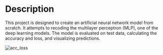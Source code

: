 # Description
This project is designed to create an artificial neural network model from scratch. It attempts to recoding the multilayer perceptron (MLP), one of the deep learning models.
The model is evaluated on test data, calculating the accuracy and loss, and visualizing predictions.


![acc_loss](https://github.com/user-attachments/assets/21e3ae52-a8e8-4d16-b583-86a4d8965daf)
